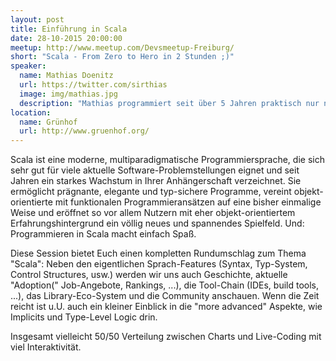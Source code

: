 ```yaml
---
layout: post
title: Einführung in Scala
date: 28-10-2015 20:00:00
meetup: http://www.meetup.com/Devsmeetup-Freiburg/
short: "Scala - From Zero to Hero in 2 Stunden ;)"
speaker:
  name: Mathias Doenitz
  url: https://twitter.com/sirthias
  image: img/mathias.jpg
  description: "Mathias programmiert seit über 5 Jahren praktisch nur noch in Scala, ist sehr aktiv im Scala Open-Source-Umfeld (z.B. http://spray.io und http://akka.io) und häufiger Speaker auf Konferenzen (http://lanyrd.com/profile/sirthias/) and User-Group Treffen rund um Scala."
location:
  name: Grünhof
  url: http://www.gruenhof.org/
---
```


Scala ist eine moderne, multiparadigmatische Programmiersprache, die sich sehr gut für viele aktuelle Software-Problemstellungen eignet und seit Jahren ein starkes Wachstum in Ihrer Anhängerschaft verzeichnet. Sie ermöglicht prägnante, elegante und typ-sichere Programme, vereint objekt-orientierte mit funktionalen Programmieransätzen auf eine bisher einmalige Weise und eröffnet so vor allem Nutzern mit eher objekt-orientiertem Erfahrungshintergrund ein völlig neues und spannendes Spielfeld. Und: Programmieren in Scala macht einfach Spaß.

Diese Session bietet Euch einen kompletten Rundumschlag zum Thema "Scala":
Neben den eigentlichen Sprach-Features (Syntax, Typ-System, Control Structures, usw.) werden wir uns auch Geschichte, aktuelle "Adoption(" Job-Angebote, Rankings, ...), die Tool-Chain (IDEs, build tools, ...), das Library-Eco-System und die Community anschauen.
Wenn die Zeit reicht ist u.U. auch ein kleiner Einblick in die "more advanced" Aspekte, wie Implicits und Type-Level Logic drin.

Insgesamt vielleicht 50/50 Verteilung zwischen Charts und Live-Coding mit viel Interaktivität.
